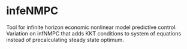 # infeNMPC
Tool for infinite horizon economic nonlinear model predictive control. Variation on infNMPC that adds KKT conditions to system of equations instead of precalculating steady state optimum.
